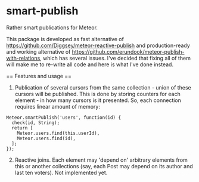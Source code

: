 smart-publish
=============

Rather smart publications for Meteor.

This package is developed as fast alternative of https://github.com/Diggsey/meteor-reactive-publish and
production-ready and working alternative of https://github.com/erundook/meteor-publish-with-relations, which
has several issues. I've decided that fixing all of them will make me to re-write all code and here is what I've done
instead.

== Features and usage ==
1. Publication of several cursors from the same collection - union of these cursors will be published. This is done
by storing counters for each element - in how many cursors is it presented. So, each connection requires linear amount of memory:

```
Meteor.smartPublish('users', function(id) {
  check(id, String);
  return [
    Meteor.users.find(this.userId),
    Meteor.users.find(id),
  ];
});
```

2. Reactive joins. Each element may 'depend on' arbitrary elements from this or another collections (say, each Post may depend on
its author and last ten voters). Not implemented yet.
